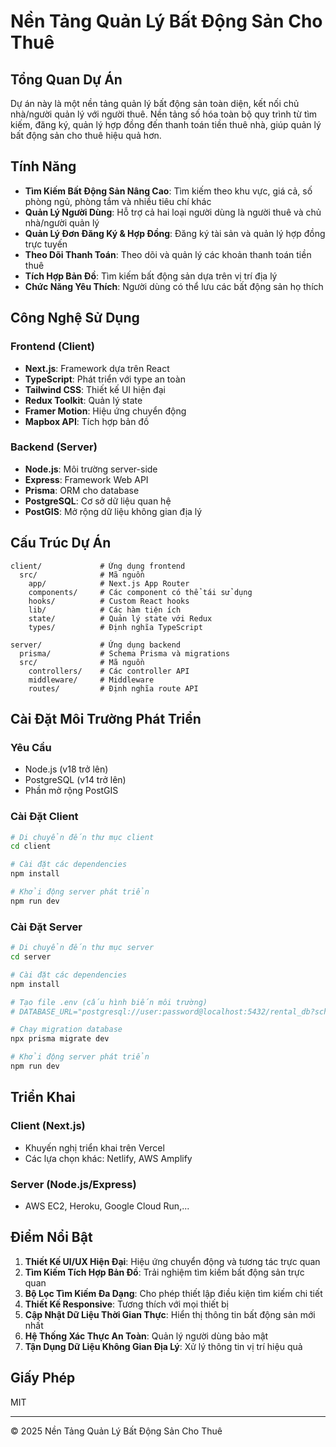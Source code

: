 # Nền Tảng Quản Lý Bất Động Sản Cho Thuê

## Tổng Quan Dự Án

Dự án này là một nền tảng quản lý bất động sản toàn diện, kết nối chủ nhà/người quản lý với người thuê. Nền tảng số hóa toàn bộ quy trình từ tìm kiếm, đăng ký, quản lý hợp đồng đến thanh toán tiền thuê nhà, giúp quản lý bất động sản cho thuê hiệu quả hơn.

## Tính Năng

- **Tìm Kiếm Bất Động Sản Nâng Cao**: Tìm kiếm theo khu vực, giá cả, số phòng ngủ, phòng tắm và nhiều tiêu chí khác
- **Quản Lý Người Dùng**: Hỗ trợ cả hai loại người dùng là người thuê và chủ nhà/người quản lý
- **Quản Lý Đơn Đăng Ký & Hợp Đồng**: Đăng ký tài sản và quản lý hợp đồng trực tuyến
- **Theo Dõi Thanh Toán**: Theo dõi và quản lý các khoản thanh toán tiền thuê
- **Tích Hợp Bản Đồ**: Tìm kiếm bất động sản dựa trên vị trí địa lý
- **Chức Năng Yêu Thích**: Người dùng có thể lưu các bất động sản họ thích

## Công Nghệ Sử Dụng

### Frontend (Client)

- **Next.js**: Framework dựa trên React
- **TypeScript**: Phát triển với type an toàn
- **Tailwind CSS**: Thiết kế UI hiện đại
- **Redux Toolkit**: Quản lý state
- **Framer Motion**: Hiệu ứng chuyển động
- **Mapbox API**: Tích hợp bản đồ

### Backend (Server)

- **Node.js**: Môi trường server-side
- **Express**: Framework Web API
- **Prisma**: ORM cho database
- **PostgreSQL**: Cơ sở dữ liệu quan hệ
- **PostGIS**: Mở rộng dữ liệu không gian địa lý

## Cấu Trúc Dự Án

```
client/             # Ứng dụng frontend
  src/              # Mã nguồn
    app/            # Next.js App Router
    components/     # Các component có thể tái sử dụng
    hooks/          # Custom React hooks
    lib/            # Các hàm tiện ích
    state/          # Quản lý state với Redux
    types/          # Định nghĩa TypeScript

server/             # Ứng dụng backend
  prisma/           # Schema Prisma và migrations
  src/              # Mã nguồn
    controllers/    # Các controller API
    middleware/     # Middleware
    routes/         # Định nghĩa route API
```

## Cài Đặt Môi Trường Phát Triển

### Yêu Cầu

- Node.js (v18 trở lên)
- PostgreSQL (v14 trở lên)
- Phần mở rộng PostGIS

### Cài Đặt Client

```bash
# Di chuyển đến thư mục client
cd client

# Cài đặt các dependencies
npm install

# Khởi động server phát triển
npm run dev
```

### Cài Đặt Server

```bash
# Di chuyển đến thư mục server
cd server

# Cài đặt các dependencies
npm install

# Tạo file .env (cấu hình biến môi trường)
# DATABASE_URL="postgresql://user:password@localhost:5432/rental_db?schema=public"

# Chạy migration database
npx prisma migrate dev

# Khởi động server phát triển
npm run dev
```

## Triển Khai

### Client (Next.js)

- Khuyến nghị triển khai trên Vercel
- Các lựa chọn khác: Netlify, AWS Amplify

### Server (Node.js/Express)

- AWS EC2, Heroku, Google Cloud Run,...

## Điểm Nổi Bật

1. **Thiết Kế UI/UX Hiện Đại**: Hiệu ứng chuyển động và tương tác trực quan
2. **Tìm Kiếm Tích Hợp Bản Đồ**: Trải nghiệm tìm kiếm bất động sản trực quan
3. **Bộ Lọc Tìm Kiếm Đa Dạng**: Cho phép thiết lập điều kiện tìm kiếm chi tiết
4. **Thiết Kế Responsive**: Tương thích với mọi thiết bị
5. **Cập Nhật Dữ Liệu Thời Gian Thực**: Hiển thị thông tin bất động sản mới nhất
6. **Hệ Thống Xác Thực An Toàn**: Quản lý người dùng bảo mật
7. **Tận Dụng Dữ Liệu Không Gian Địa Lý**: Xử lý thông tin vị trí hiệu quả

## Giấy Phép

MIT

---

© 2025 Nền Tảng Quản Lý Bất Động Sản Cho Thuê
